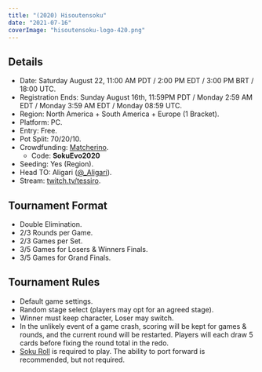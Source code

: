 ```yaml
---
title: "(2020) Hisoutensoku"
date: "2021-07-16"
coverImage: "hisoutensoku-logo-420.png"
---
```


## Details

- Date: Saturday August 22, 11:00 AM PDT / 2:00 PM EDT / 3:00 PM BRT / 18:00 UTC.
- Registration Ends: Sunday August 16th, 11:59PM PDT / Monday 2:59 AM EDT / Monday 3:59 AM EDT / Monday 08:59 UTC.
- Region: North America + South America + Europe (1 Bracket).
- Platform: PC.
- Entry: Free.
- Pot Split: 70/20/10.
- Crowdfunding: [Matcherino](https://matcherino.com/tournaments/30045/overview).
    - Code: **SokuEvo2020**
- Seeding: Yes (Region).
- Head TO: Aligari ([@\_Aligari](https://twitter.com/_Aligari)).
- Stream: [](https://twitch.tv/gamegoons)[twitch.tv/tessiro](https://twitch.tv/darkandark).

## Tournament Format

- Double Elimination.
- 2/3 Rounds per Game.
- 2/3 Games per Set.
- 3/5 Games for Losers & Winners Finals.
- 3/5 Games for Grand Finals.

## Tournament Rules

- Default game settings.
- Random stage select (players may opt for an agreed stage).
- Winner must keep character, Loser may switch.
- In the unlikely event of a game crash, scoring will be kept for games & rounds, and the current round will be restarted. Players will each draw 5 cards before fixing the round total in the redo.
- [Soku Roll](http://hisouten.koumakan.jp/sokuroll/SokuRoll.rar) is required to play. The ability to port forward is recommended, but not required.
